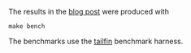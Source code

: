 The results in the [blog post](https://tavianator.com/2022/ray_box_boundary.html) were produced with

```console
make bench
```

The benchmarks use the [tailfin](https://github.com/tavianator/tailfin) benchmark harness.
